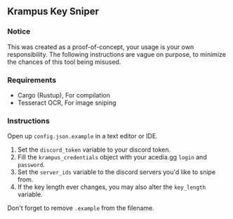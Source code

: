 ## Krampus Key Sniper
### Notice
This was created as a proof-of-concept, your usage is your own responsibility. The following instructions are vague on purpose, to minimize the chances of this tool being misused.

### Requirements
- Cargo (Rustup), For compilation
- Tesseract OCR, For image sniping

### Instructions
Open up ``config.json.example`` in a text editor or IDE.

1. Set the ``discord_token`` variable to your discord token.
2. Fill the ``krampus_credentials`` object with your acedia.gg ``login`` and ``password``.
3. Set the ``server_ids`` variable to the discord servers you'd like to snipe from.
4. If the key length ever changes, you may also alter the ``key_length`` variable.

Don't forget to remove ``.example`` from the filename.